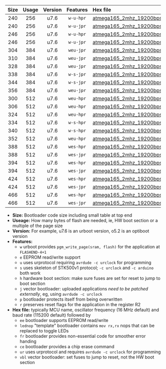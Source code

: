 |Size|Usage|Version|Features|Hex file|
|:-:|:-:|:-:|:-:|:--|
|240|256|u7.6|`w-u-hpr`|[atmega165_2mhz_19200bps_ur.hex](https://raw.githubusercontent.com/stefanrueger/urboot/main/atmega165_2mhz_19200bps_ur.hex)|
|240|256|u7.6|`w-u-jpr`|[atmega165_2mhz_19200bps_ur_vbl.hex](https://raw.githubusercontent.com/stefanrueger/urboot/main/atmega165_2mhz_19200bps_ur_vbl.hex)|
|246|256|u7.6|`w-u-hpr`|[atmega165_2mhz_19200bps_lednop_ur.hex](https://raw.githubusercontent.com/stefanrueger/urboot/main/atmega165_2mhz_19200bps_lednop_ur.hex)|
|246|256|u7.6|`w-u-jpr`|[atmega165_2mhz_19200bps_lednop_ur_vbl.hex](https://raw.githubusercontent.com/stefanrueger/urboot/main/atmega165_2mhz_19200bps_lednop_ur_vbl.hex)|
|304|384|u7.6|`weu-jpr`|[atmega165_2mhz_19200bps_ee_ur_vbl.hex](https://raw.githubusercontent.com/stefanrueger/urboot/main/atmega165_2mhz_19200bps_ee_ur_vbl.hex)|
|310|384|u7.6|`weu-jpr`|[atmega165_2mhz_19200bps_ee_lednop_ur_vbl.hex](https://raw.githubusercontent.com/stefanrueger/urboot/main/atmega165_2mhz_19200bps_ee_lednop_ur_vbl.hex)|
|328|384|u7.6|`weu-jpr`|[atmega165_2mhz_19200bps_ee_lednop_fr_ur_vbl.hex](https://raw.githubusercontent.com/stefanrueger/urboot/main/atmega165_2mhz_19200bps_ee_lednop_fr_ur_vbl.hex)|
|338|384|u7.6|`w-s-jpr`|[atmega165_2mhz_19200bps_vbl.hex](https://raw.githubusercontent.com/stefanrueger/urboot/main/atmega165_2mhz_19200bps_vbl.hex)|
|344|384|u7.6|`w-s-jpr`|[atmega165_2mhz_19200bps_lednop_vbl.hex](https://raw.githubusercontent.com/stefanrueger/urboot/main/atmega165_2mhz_19200bps_lednop_vbl.hex)|
|356|384|u7.6|`weu-jpr`|[atmega165_2mhz_19200bps_ee_lednop_fr_ce_ur_vbl.hex](https://raw.githubusercontent.com/stefanrueger/urboot/main/atmega165_2mhz_19200bps_ee_lednop_fr_ce_ur_vbl.hex)|
|300|512|u7.6|`weu-hpr`|[atmega165_2mhz_19200bps_ee_ur.hex](https://raw.githubusercontent.com/stefanrueger/urboot/main/atmega165_2mhz_19200bps_ee_ur.hex)|
|306|512|u7.6|`weu-hpr`|[atmega165_2mhz_19200bps_ee_lednop_ur.hex](https://raw.githubusercontent.com/stefanrueger/urboot/main/atmega165_2mhz_19200bps_ee_lednop_ur.hex)|
|324|512|u7.6|`weu-hpr`|[atmega165_2mhz_19200bps_ee_lednop_fr_ur.hex](https://raw.githubusercontent.com/stefanrueger/urboot/main/atmega165_2mhz_19200bps_ee_lednop_fr_ur.hex)|
|334|512|u7.6|`w-s-hpr`|[atmega165_2mhz_19200bps.hex](https://raw.githubusercontent.com/stefanrueger/urboot/main/atmega165_2mhz_19200bps.hex)|
|340|512|u7.6|`w-s-hpr`|[atmega165_2mhz_19200bps_lednop.hex](https://raw.githubusercontent.com/stefanrueger/urboot/main/atmega165_2mhz_19200bps_lednop.hex)|
|352|512|u7.6|`weu-hpr`|[atmega165_2mhz_19200bps_ee_lednop_fr_ce_ur.hex](https://raw.githubusercontent.com/stefanrueger/urboot/main/atmega165_2mhz_19200bps_ee_lednop_fr_ce_ur.hex)|
|388|512|u7.6|`wes-hpr`|[atmega165_2mhz_19200bps_ee.hex](https://raw.githubusercontent.com/stefanrueger/urboot/main/atmega165_2mhz_19200bps_ee.hex)|
|388|512|u7.6|`wes-jpr`|[atmega165_2mhz_19200bps_ee_vbl.hex](https://raw.githubusercontent.com/stefanrueger/urboot/main/atmega165_2mhz_19200bps_ee_vbl.hex)|
|394|512|u7.6|`wes-hpr`|[atmega165_2mhz_19200bps_ee_lednop.hex](https://raw.githubusercontent.com/stefanrueger/urboot/main/atmega165_2mhz_19200bps_ee_lednop.hex)|
|394|512|u7.6|`wes-jpr`|[atmega165_2mhz_19200bps_ee_lednop_vbl.hex](https://raw.githubusercontent.com/stefanrueger/urboot/main/atmega165_2mhz_19200bps_ee_lednop_vbl.hex)|
|424|512|u7.6|`wes-hpr`|[atmega165_2mhz_19200bps_ee_lednop_fr.hex](https://raw.githubusercontent.com/stefanrueger/urboot/main/atmega165_2mhz_19200bps_ee_lednop_fr.hex)|
|424|512|u7.6|`wes-jpr`|[atmega165_2mhz_19200bps_ee_lednop_fr_vbl.hex](https://raw.githubusercontent.com/stefanrueger/urboot/main/atmega165_2mhz_19200bps_ee_lednop_fr_vbl.hex)|
|466|512|u7.6|`wes-hpr`|[atmega165_2mhz_19200bps_ee_lednop_fr_ce.hex](https://raw.githubusercontent.com/stefanrueger/urboot/main/atmega165_2mhz_19200bps_ee_lednop_fr_ce.hex)|
|466|512|u7.6|`wes-jpr`|[atmega165_2mhz_19200bps_ee_lednop_fr_ce_vbl.hex](https://raw.githubusercontent.com/stefanrueger/urboot/main/atmega165_2mhz_19200bps_ee_lednop_fr_ce_vbl.hex)|

- **Size:** Bootloader code size including small table at top end
- **Useage:** How many bytes of flash are needed, ie, HW boot section or a multiple of the page size
- **Version:** For example, u7.6 is an urboot version, o5.2 is an optiboot version
- **Features:**
  + `w` urboot provides `pgm_write_page(sram, flash)` for the application at `FLASHEND-4+1`
  + `e` EEPROM read/write support
  + `u` uses urprotocol requiring `avrdude -c urclock` for programming
  + `s` uses skeleton of STK500v1 protocol; `-c urclock` and `-c arduino` both work
  + `h` hardware boot section: make sure fuses are set for reset to jump to boot section
  + `j` vector bootloader: uploaded applications *need to be patched externally*, eg, using `avrdude -c urclock`
  + `p` bootloader protects itself from being overwritten
  + `r` preserves reset flags for the application in the register R2
- **Hex file:** typically MCU name, oscillator frequency (16 MHz default) and baud rate (115200 default) followed by
  + `ee` bootloader supports EEPROM read/write
  + `lednop` "template" bootloader contains `mov rx,rx` nops that can be replaced to toggle LEDs
  + `fr` bootloader provides non-essential code for smoother error handing
  + `ce` bootloader provides a chip erase command
  + `ur` uses urprotocol and requires `avrdude -c urclock` for programming
  + `vbl` vector bootloader: set fuses to jump to reset, not the HW boot section
